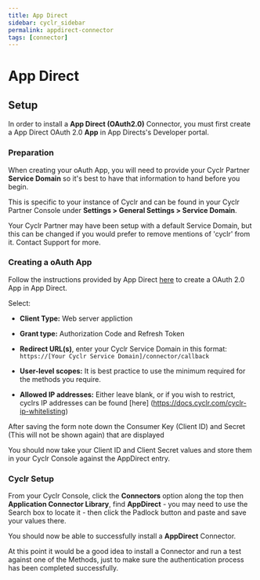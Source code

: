 ```yaml
---
title: App Direct
sidebar: cyclr_sidebar
permalink: appdirect-connector
tags: [connector]
---
```


# App Direct

## Setup

In order to install a **App Direct (OAuth2.0)** Connector, you must first create a App Direct OAuth 2.0 **App** in App Directs's Developer portal.

### Preparation 

When creating your oAuth App, you will need to provide your Cyclr Partner **Service Domain** so it's best to have that information to hand before you begin.

This is specific to your instance of Cyclr and can be found in your Cyclr Partner Console under **Settings > General Settings > Service Domain**.

Your Cyclr Partner may have been setup with a default Service Domain, but this can be changed if you would prefer to remove mentions of 'cyclr' from it.  Contact Support for more.

### Creating a oAuth App

Follow the instructions provided by App Direct [here](https://help.appdirect.com/develop/Content/MarketplaceManager/Create-Web-ServerApp-API-Client.htm) to create a OAuth 2.0 App in App Direct.


Select:
* **Client Type:** Web server appliction 

* **Grant type:** Authorization Code and Refresh Token

* **Redirect URL(s)**, enter your Cyclr Service Domain in this format: `https://[Your Cyclr Service Domain]/connector/callback`

* **User-level scopes:** It is best practice to use the minimum required for the methods you require.

* **Allowed IP addresses:** Either leave blank, or if you wish to restrict, cyclrs IP addresses can be found [here] (https://docs.cyclr.com/cyclr-ip-whitelisting)

After saving the form note down the Consumer Key (Client ID) and Secret (This will not be shown again) that are displayed

You should now take your Client ID and Client Secret values and store them in your Cyclr Console against the AppDirect entry.

### Cyclr Setup

From your Cyclr Console, click the **Connectors** option along the top then **Application Connector Library**, find **AppDirect** - you may need to use the Search box to locate it - then click the Padlock button and paste and save your values there.

You should now be able to successfully install a **AppDirect** Connector.

At this point it would be a good idea to install a Connector and run a test against one of the Methods, just to make sure the authentication process has been completed successfully.


